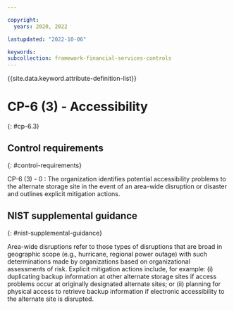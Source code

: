 ```yaml
---

copyright:
  years: 2020, 2022

lastupdated: "2022-10-06"

keywords: 
subcollection: framework-financial-services-controls
---
```


{{site.data.keyword.attribute-definition-list}}

               
# CP-6 (3) - Accessibility
{: #cp-6.3}

## Control requirements
{: #control-requirements}

CP-6 (3) - 0
    : The organization identifies potential accessibility problems to the alternate storage site in the event of an area-wide disruption or disaster and outlines explicit mitigation actions.

## NIST supplemental guidance
{: #nist-supplemental-guidance}

Area-wide disruptions refer to those types of disruptions that are broad in geographic scope (e.g., hurricane, regional power outage) with such determinations made by organizations based on organizational assessments of risk. Explicit mitigation actions include, for example: (i) duplicating backup information at other alternate storage sites if access problems occur at originally designated alternate sites; or (ii) planning for physical access to retrieve backup information if electronic accessibility to the alternate site is disrupted.





